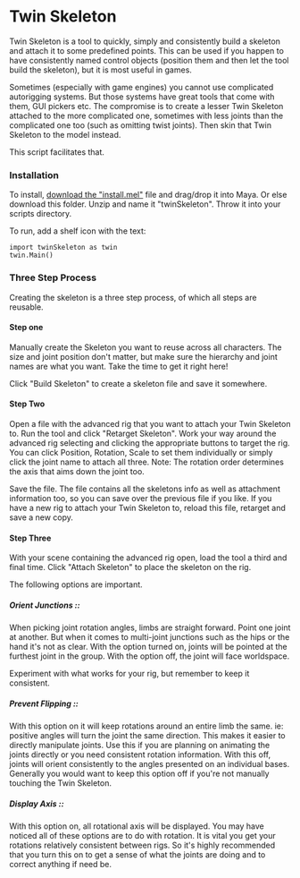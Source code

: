 # Twin Skeleton

Twin Skeleton is a tool to quickly, simply and consistently build a skeleton and attach it to some predefined points. This can be used if you happen to have consistently named control objects (position them and then let the tool build the skeleton), but it is most useful in games.

Sometimes (especially with game engines) you cannot use complicated autorigging systems. But those systems have great tools that come with them, GUI pickers etc. The compromise is to create a lesser Twin Skeleton attached to the more complicated one, sometimes with less joints than the complicated one too (such as omitting twist joints). Then skin that Twin Skeleton to the model instead.

This script facilitates that.

### Installation

To install, [download the "install.mel"](https://github.com/internetimagery/twinSkeleton/releases/latest) file and drag/drop it into Maya.
Or else download this folder. Unzip and name it "twinSkeleton". Throw it into your scripts directory.

To run, add a shelf icon with the text:

    import twinSkeleton as twin
    twin.Main()

### Three Step Process

Creating the skeleton is a three step process, of which all steps are reusable.

#### Step one

Manually create the Skeleton you want to reuse across all characters. The size and joint position don't matter, but make sure the hierarchy and joint names are what you want. Take the time to get it right here!

Click "Build Skeleton" to create a skeleton file and save it somewhere.

#### Step Two

Open a file with the advanced rig that you want to attach your Twin Skeleton to. Run the tool and click "Retarget Skeleton".
Work your way around the advanced rig selecting and clicking the appropriate buttons to target the rig.
You can click Position, Rotation, Scale to set them individually or simply click the joint name to attach all three.
Note: The rotation order determines the axis that aims down the joint too.

Save the file. The file contains all the skeletons info as well as attachment information too, so you can save over the previous file if you like. If you have a new rig to attach your Twin Skeleton to, reload this file, retarget and save a new copy.

#### Step Three

With your scene containing the advanced rig open, load the tool a third and final time.
Click "Attach Skeleton" to place the skeleton on the rig.

The following options are important.

##### Orient Junctions ::

When picking joint rotation angles, limbs are straight forward. Point one joint at another. But when it comes to multi-joint junctions such as the hips or the hand it's not as clear.
With the option turned on, joints will be pointed at the furthest joint in the group.
With the option off, the joint will face worldspace.

Experiment with what works for your rig, but remember to keep it consistent.

##### Prevent Flipping ::

With this option on it will keep rotations around an entire limb the same.
ie: positive angles will turn the joint the same direction. This makes it easier to directly manipulate joints.
Use this if you are planning on animating the joints directly or you need consistent rotation information.
With this off, joints will orient consistently to the angles presented on an individual bases.
Generally you would want to keep this option off if you're not manually touching the Twin Skeleton.

##### Display Axis ::

With this option on, all rotational axis will be displayed. You may have noticed all of these options are to do with rotation. It is vital you get your rotations relatively consistent between rigs. So it's highly recommended that you turn this on to get a sense of what the joints are doing and to correct anything if need be.
